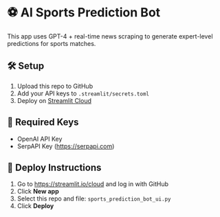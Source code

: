 # ⚽ AI Sports Prediction Bot

This app uses GPT-4 + real-time news scraping to generate expert-level predictions for sports matches.

## 🛠 Setup

1. Upload this repo to GitHub
2. Add your API keys to `.streamlit/secrets.toml`
3. Deploy on [Streamlit Cloud](https://streamlit.io/cloud)

## 🔑 Required Keys

- OpenAI API Key
- SerpAPI Key (https://serpapi.com)

## 🚀 Deploy Instructions

1. Go to https://streamlit.io/cloud and log in with GitHub
2. Click **New app**
3. Select this repo and file: `sports_prediction_bot_ui.py`
4. Click **Deploy**
